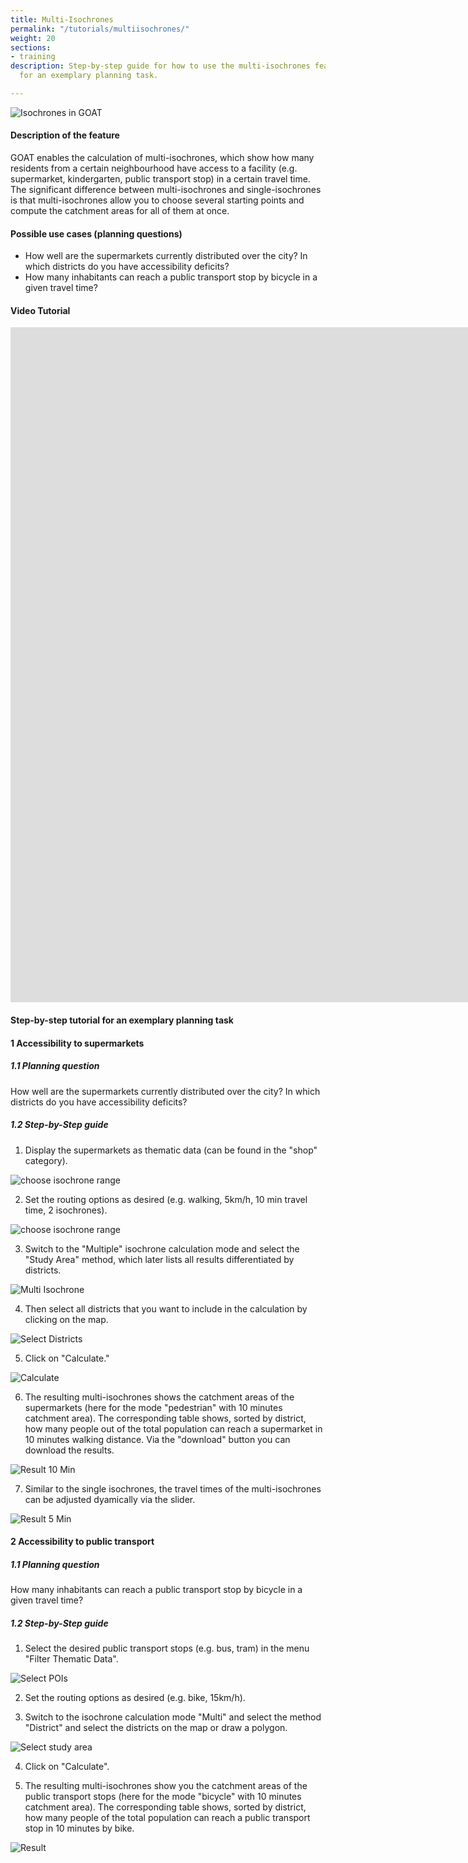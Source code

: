 ```yaml
---
title: Multi-Isochrones
permalink: "/tutorials/multiisochrones/"
weight: 20
sections:
- training
description: Step-by-step guide for how to use the multi-isochrones feature in GOAT
  for an exemplary planning task.

---
```

![Isochrones in GOAT](/images/tutorials/Tutorial_banners/multi_isochrone_banner.webp "Isochrones in GOAT")

#### Description of the feature

GOAT enables the calculation of multi-isochrones, which show how many residents from a certain neighbourhood have access to a facility (e.g. supermarket, kindergarten, public transport stop) in a certain travel time. The significant difference between multi-isochrones and single-isochrones is that multi-isochrones allow you to choose several starting points and compute the catchment areas for all of them at once. 

#### Possible use cases (planning questions)

* How well are the supermarkets currently distributed over the city? In which districts do you have accessibility deficits?
* How many inhabitants can reach a public transport stop by bicycle in a given travel time?

#### Video Tutorial

<iframe class="embed-responsive-item" src="https://player.vimeo.com/video/754227700" frameborder="0" webkitallowfullscreen mozallowfullscreen allowfullscreen data-uk-responsive width="1920" height="1080"></iframe>

#### Step-by-step tutorial for an exemplary planning task

#### 1 Accessibility to supermarkets

##### 1.1 Planning question

How well are the supermarkets currently distributed over the city? In which districts do you have accessibility deficits?

##### 1.2 Step-by-Step guide

1. Display the supermarkets as thematic data (can be found in the "shop" category).

<img src="/images/tutorials/Multiisochrones/Multi_isochrone_1.1_freiburg_eng.webp"  alt="choose isochrone range"/>

2. Set the routing options as desired (e.g. walking, 5km/h, 10 min travel time, 2 isochrones).
   
<img src="/images/tutorials/Multiisochrones/Multi_isochrone_1.2.2_select_option_eng.webp"  alt="choose isochrone range" style="max-height:180px;"/>

3. Switch to the "Multiple" isochrone calculation mode and select the "Study Area" method, which later lists all results differentiated by districts.

<img src="/images/tutorials/Multiisochrones/Multi_isochrone_1.2.3_select_option_eng.webp"  alt="Multi Isochrone" style="max-height:200px;"/>

4. Then select all districts that you want to include in the calculation by clicking on the map.

<img src="/images/tutorials/Multiisochrones/Multi_isochrone_1.2.4_select_studyarea_eng.webp"  alt="Select Districts"/>

5. Click on "Calculate."

<img src="/images/tutorials/Multiisochrones/Multi_isochrone_1.2.5_calculate_eng.webp"  alt="Calculate" style="max-height:220px;"/>

6. The resulting multi-isochrones shows the catchment areas of the supermarkets (here for the mode "pedestrian" with 10 minutes catchment area). The corresponding table shows, sorted by district, how many people out of the total population can reach a supermarket in 10 minutes walking distance. Via the "download" button you can download the results.

<img src="/images/tutorials/Multiisochrones/Multi_isochrone_1.2.6_10minutes_eng.webp"  alt="Result 10 Min" />

7. Similar to the single isochrones, the travel times of the multi-isochrones can be adjusted dyamically via the slider.

<img src="/images/tutorials/Multiisochrones/Multi_isochrone_1.2.6_5minutes_eng.webp"  alt="Result 5 Min" />

#### 2 Accessibility to public transport

##### 1.1 Planning question

How many inhabitants can reach a public transport stop by bicycle in a given travel time?

##### 1.2 Step-by-Step guide

1. Select the desired public transport stops (e.g. bus, tram) in the menu "Filter Thematic Data". 

<img src="/images/tutorials/Multiisochrones/Multi_isochrone_2.1.2_select_transportation_eng.webp"  alt="Select POIs" />
   
2. Set the routing options as desired (e.g. bike, 15km/h). 
   
3. Switch to the isochrone calculation mode "Multi" and select the method "District" and select the districts on the map or draw a polygon.

<img src="/images/tutorials/Multiisochrones/Multi_isochrone_2.1.3_select_study_area_eng.webp"  alt="Select study area" />
   
4. Click on "Calculate". 
   
5. The resulting multi-isochrones show you the catchment areas of the public transport stops (here for the mode "bicycle" with 10 minutes catchment area). The corresponding table shows, sorted by district, how many people of the total population can reach a public transport stop in 10 minutes by bike.

<img src="/images/tutorials/Multiisochrones/Multi_isochrone_2.1.4_calculation_eng.webp"  alt="Result" />
